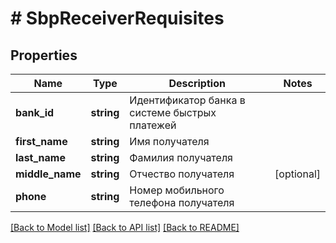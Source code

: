 # # SbpReceiverRequisites

## Properties

Name | Type | Description | Notes
------------ | ------------- | ------------- | -------------
**bank_id** | **string** | Идентификатор банка в системе быстрых платежей |
**first_name** | **string** | Имя получателя |
**last_name** | **string** | Фамилия получателя |
**middle_name** | **string** | Отчество получателя | [optional]
**phone** | **string** | Номер мобильного телефона получателя |

[[Back to Model list]](../../README.md#models) [[Back to API list]](../../README.md#endpoints) [[Back to README]](../../README.md)
